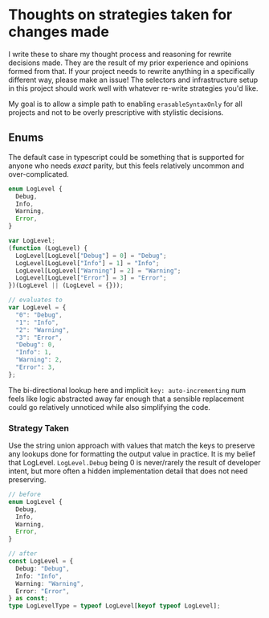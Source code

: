 # Thoughts on strategies taken for changes made

I write these to share my thought process and reasoning for rewrite decisions
made. They are the result of my prior experience and opinions formed from that.
If your project needs to rewrite anything in a specifically different way,
please make an issue! The selectors and infrastructure setup in this project
should work well with whatever re-write strategies you'd like.

My goal is to allow a simple path to enabling `erasableSyntaxOnly` for all
projects and not to be overly prescriptive with stylistic decisions.

## Enums

The default case in typescript could be something that is supported for anyone
who needs _exact_ parity, but this feels relatively uncommon and
over-complicated.

```ts
enum LogLevel {
  Debug,
  Info,
  Warning,
  Error,
}

var LogLevel;
(function (LogLevel) {
  LogLevel[LogLevel["Debug"] = 0] = "Debug";
  LogLevel[LogLevel["Info"] = 1] = "Info";
  LogLevel[LogLevel["Warning"] = 2] = "Warning";
  LogLevel[LogLevel["Error"] = 3] = "Error";
})(LogLevel || (LogLevel = {}));

// evaluates to
var LogLevel = {
  "0": "Debug",
  "1": "Info",
  "2": "Warning",
  "3": "Error",
  "Debug": 0,
  "Info": 1,
  "Warning": 2,
  "Error": 3,
};
```

The bi-directional lookup here and implicit `key: auto-incrementing` num feels
like logic abstracted away far enough that a sensible replacement could go
relatively unnoticed while also simplifying the code.

### Strategy Taken

Use the string union approach with values that match the keys to preserve any
lookups done for formatting the output value in practice. It is my belief that
LogLevel. `LogLevel.Debug` being 0 is never/rarely the result of developer
intent, but more often a hidden implementation detail that does not need
preserving.

```ts
// before
enum LogLevel {
  Debug,
  Info,
  Warning,
  Error,
}

// after
const LogLevel = {
  Debug: "Debug",
  Info: "Info",
  Warning: "Warning",
  Error: "Error",
} as const;
type LogLevelType = typeof LogLevel[keyof typeof LogLevel];
```
